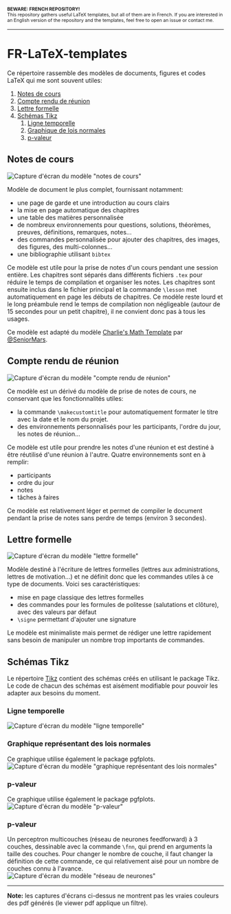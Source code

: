<span style="font-size:8pt">
    <b>BEWARE: FRENCH REPOSITORY!</b> <br>
    This repository gathers useful LaTeX templates, but all of them are in French. If you are interested in an English version of the repository and the templates, feel free to open an issue or contact me.
</span>

---

# FR-LaTeX-templates
Ce répertoire rassemble des modèles de documents, figures et codes LaTeX qui me sont souvent utiles:
1. [Notes de cours](#notes-de-cours)
1. [Compte rendu de réunion](#compte-rendu-de-réunion)
1. [Lettre formelle](#lettre-formelle)
1. [Schémas Tikz](#tikz)
    1. [Ligne temporelle](#ligne-temporelle)
    1. [Graphique de lois normales](#graphique-représentant-des-lois-normales)
    1. [p-valeur](#p-valeur)

## Notes de cours

![Capture d'écran du modèle "notes de cours"](./images/notes_de_cours.png)

Modèle de document le plus complet, fournissant notamment:
- une page de garde et une introduction au cours clairs
- la mise en page automatique des chapitres
- une table des matières personnalisée
- de nombreux environnements pour questions, solutions, théorèmes, preuves, définitions, remarques, notes...
- des commandes personnalisée pour ajouter des chapitres, des images, des figures, des multi-colonnes...
- une bibliographie utilisant `bibtex`

Ce modèle est utile pour la prise de notes d'un cours pendant une session entière. Les chapitres sont séparés dans différents fichiers `.tex` pour réduire le temps de compilation et organiser les notes. Les chapitres sont ensuite inclus dans le fichier principal et la commande `\lesson` met automatiquement en page les débuts de chapitres.
Ce modèle reste lourd et le long préambule rend le temps de compilation non négligeable (autour de 15 secondes pour un petit chapitre), il ne convient donc pas à tous les usages.

Ce modèle est adapté du modèle [Charlie's Math Template](https://github.com/SeniorMars/dotfiles/tree/5b39b3ef545fa41361dfe64a2cbc03d8411a808f/latex_template) par [@SeniorMars](https://github.com/SeniorMars/).


## Compte rendu de réunion

![Capture d'écran du modèle "compte rendu de réunion"](./images/compte_rendu_de_reunion.png)

Ce modèle est un dérivé du modèle de prise de notes de cours, ne conservant que les fonctionnalités utiles:
- la commande `\makecustomtitle` pour automatiquement formater le titre avec la date et le nom du projet.
- des environnements personnalisés pour les participants, l'ordre du jour, les notes de réunion...

Ce modèle est utile pour prendre les notes d'une réunion et est destiné à être réutilisé d'une réunion à l'autre.
Quatre environnements sont en à remplir:
- participants
- ordre du jour
- notes
- tâches à faires

Ce modèle est relativement léger et permet de compiler le document pendant la prise de notes sans perdre de temps (environ 3 secondes).


## Lettre formelle

![Capture d'écran du modèle "lettre formelle"](./images/lettre_formelle.png)

Modèle destiné à l'écriture de lettres formelles (lettres aux administrations, lettres de motivation...) et ne définit donc que les commandes utiles à ce type de documents. Voici ses caractéristiques:
- mise en page classique des lettres formelles
- des commandes pour les formules de politesse (salutations et clôture), avec des valeurs par défaut
- `\signe` permettant d'ajouter une signature

Le modèle est minimaliste mais permet de rédiger une lettre rapidement sans besoin de manipuler un nombre trop importants de commandes.


## Schémas Tikz
Le répertoire [Tikz](./Tikz/) contient des schémas créés en utilisant le package Tikz. Le code de chacun des schémas est aisément modifiable pour pouvoir les adapter aux besoins du moment.

### Ligne temporelle
![Capture d'écran du modèle "ligne temporelle"](./images/ligne_temporelle.png)

### Graphique représentant des lois normales
Ce graphique utilise également le package pgfplots.
![Capture d'écran du modèle "graphique représentant des lois normales"](./images/graphique_normales.png)

### p-valeur
Ce graphique utilise également le package pgfplots.
![Capture d'écran du modèle "p-valeur"](./images/p-valeur.png)

### p-valeur
Un perceptron multicouches (réseau de neurones feedforward) à 3 couches, dessinable avec la commande `\fnn`, qui prend en arguments la taille des couches. Pour changer le nombre de couche, il faut changer la définition de cette commande, ce qui relativement aisé pour un nombre de couches connu à l'avance.
![Capture d'écran du modèle "réseau de neurones"](./images/fnn.png)

---
**Note:** les captures d'écrans ci-dessus ne montrent pas les vraies couleurs des pdf générés (le viewer pdf applique un filtre).